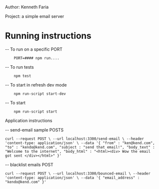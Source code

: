 Author: Kenneth Faria

Project: a simple email server 

# Running instructions

-- To run on a specific PORT
```
    PORT=#### npm run....
```

-- To run tests
```
    npm test
```

-- To start in refresh dev mode
```
    npm run-script start-dev
```

-- To start
```
    npm run-script start
```

Application instructions 

-- send-email sample POSTS

    curl --request POST \ --url localhost:3300/send-email \ --header 'content-type: application/json' \ --data '{ "from" : "ken@kend.com", "to" : "kendo@kend.com", "subject : "send that email!", "body_text" : "Welcome to the internet", "body_html" : "<html><div> Wow the email got sent </div></html>" }'

-- blacklist emails POST

    curl --request POST \ --url localhost:3300/bounced-email \ --header 'content-type: application/json' \ --data '{ "email_address" : "kendo@kend.com" }'